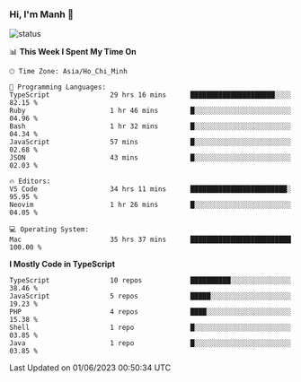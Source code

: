 ### Hi, I'm Manh 👋

![status](https://badge.stateful.com/manhhn01/status.svg)

<!--START_SECTION:waka-->
📊 **This Week I Spent My Time On** 

```text
🕑︎ Time Zone: Asia/Ho_Chi_Minh

💬 Programming Languages: 
TypeScript               29 hrs 16 mins      █████████████████████░░░░   82.15 % 
Ruby                     1 hr 46 mins        █░░░░░░░░░░░░░░░░░░░░░░░░   04.96 % 
Bash                     1 hr 32 mins        █░░░░░░░░░░░░░░░░░░░░░░░░   04.34 % 
JavaScript               57 mins             █░░░░░░░░░░░░░░░░░░░░░░░░   02.68 % 
JSON                     43 mins             █░░░░░░░░░░░░░░░░░░░░░░░░   02.03 % 

🔥 Editors: 
VS Code                  34 hrs 11 mins      ████████████████████████░   95.95 % 
Neovim                   1 hr 26 mins        █░░░░░░░░░░░░░░░░░░░░░░░░   04.05 % 

💻 Operating System: 
Mac                      35 hrs 37 mins      █████████████████████████   100.00 % 
```

**I Mostly Code in TypeScript** 

```text
TypeScript               10 repos            ██████████░░░░░░░░░░░░░░░   38.46 % 
JavaScript               5 repos             █████░░░░░░░░░░░░░░░░░░░░   19.23 % 
PHP                      4 repos             ████░░░░░░░░░░░░░░░░░░░░░   15.38 % 
Shell                    1 repo              █░░░░░░░░░░░░░░░░░░░░░░░░   03.85 % 
Java                     1 repo              █░░░░░░░░░░░░░░░░░░░░░░░░   03.85 % 
```




 Last Updated on 01/06/2023 00:50:34 UTC
<!--END_SECTION:waka-->
